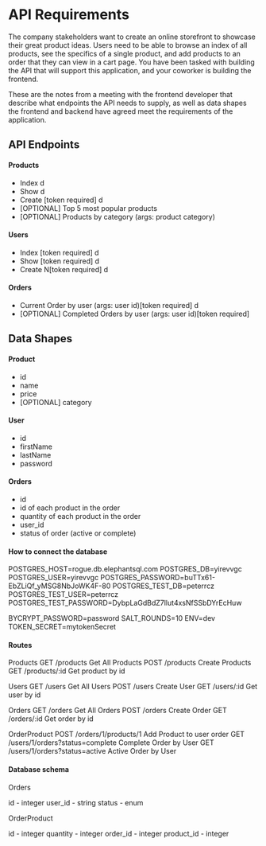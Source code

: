 # API Requirements
The company stakeholders want to create an online storefront to showcase their great product ideas. Users need to be able to browse an index of all products, see the specifics of a single product, and add products to an order that they can view in a cart page. You have been tasked with building the API that will support this application, and your coworker is building the frontend.

These are the notes from a meeting with the frontend developer that describe what endpoints the API needs to supply, as well as data shapes the frontend and backend have agreed meet the requirements of the application. 

## API Endpoints
#### Products
- Index d
- Show d
- Create [token required] d
- [OPTIONAL] Top 5 most popular products 
- [OPTIONAL] Products by category (args: product category)

#### Users
- Index [token required] d
- Show [token required] d
- Create N[token required] d

#### Orders
- Current Order by user (args: user id)[token required] d
- [OPTIONAL] Completed Orders by user (args: user id)[token required]

## Data Shapes
#### Product
-  id
- name
- price
- [OPTIONAL] category

#### User
- id
- firstName
- lastName
- password

#### Orders
- id
- id of each product in the order
- quantity of each product in the order
- user_id
- status of order (active or complete)

#### How to connect the database
POSTGRES_HOST=rogue.db.elephantsql.com
POSTGRES_DB=yirevvgc
POSTGRES_USER=yirevvgc
POSTGRES_PASSWORD=buTTx61-EbZLiQf_yMSG8NbJoWK4F-80
POSTGRES_TEST_DB=peterrcz
POSTGRES_TEST_USER=peterrcz
POSTGRES_TEST_PASSWORD=DybpLaGdBdZ7llut4xsNfSSbDYrEcHuw

BYCRYPT_PASSWORD=password
SALT_ROUNDS=10
ENV=dev
TOKEN_SECRET=mytokenSecret

#### Routes
Products
GET  /products          Get All Products
POST /products          Create Products
GET /products/:id       Get product by id


Users
GET  /users             Get All Users
POST /users             Create User
GET /users/:id          Get user by id


Orders
GET  /orders             Get All Orders
POST /orders             Create Order
GET /orders/:id          Get order by id


OrderProduct
POST  /orders/1/products/1   Add Product to user order
GET /users/1/orders?status=complete       Complete Order by User
GET /users/1/orders?status=active         Active Order by User


#### Database schema

Orders

id  - integer
user_id - string
status - enum


OrderProduct

id - integer
quantity - integer
order_id - integer
product_id - integer
